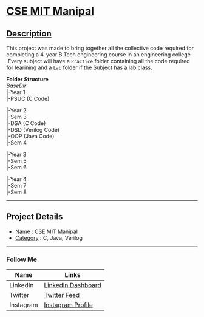 # <ins> CSE MIT Manipal </ins>

## <ins> Description </ins>

This project was made to bring together all the collective code required for completing a 4-year 
B.Tech engineering course in an engineering college .Every subject will have a `Practice` folder 
containing all the code required for learining and a `Lab` folder if the Subject has a lab class.

**Folder Structure** <br>
*BaseDir* <br>
  |-Year 1 <br>
    |-PSUC (C Code)
    
  |-Year 2 <br>
    |-Sem 3 <br>
      |-DSA (C Code) <br>
      |-DSD (Verilog Code) <br>
      |-OOP (Java Code) <br>
    |-Sem 4
    
  |-Year 3 <br>
    |-Sem 5 <br>
    |-Sem 6
  
  |-Year 4 <br>
    |-Sem 7 <br>
    |-Sem 8

---


## Project Details
* <ins>Name</ins> :  CSE MIT Manipal
* <ins>Category</ins> :  C, Java, Verilog

---

### Follow Me ###
| Name    | Links   |
| ------- | ------------ |
| LinkedIn  | [LinkedIn Dashboard](https://www.linkedin.com/in/angad-sandhu-183290198/) |
| Twitter | [Twitter Feed](https://twitter.com/Sandhu_inqui) |
| Instagram | [Instagram Profile](https://www.npmjs.com/package/json) |

